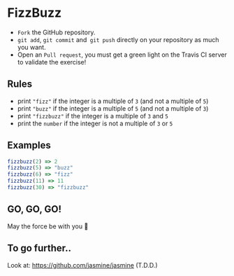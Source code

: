 # FizzBuzz

* `Fork` the GitHub repository.
* `git add`, `git commit` and` git push` directly on your repository as much you want.
* Open an `Pull request`, you must get a green light on the Travis CI server to validate the exercise!

## Rules

* print `"fizz"` if the integer is a multiple of `3` (and not a multiple of `5`)
* print `"buzz"` if the integer is a multiple of `5` (and not a multiple of `3`)
* print `"fizzbuzz"` if the integer is a multiple of `3` and `5`
* print the `number` if the integer is not a multiple of `3` or `5`

## Examples

```javascript
fizzbuzz(2) => 2
fizzbuzz(5) => "buzz"
fizzbuzz(6) => "fizz"
fizzbuzz(11) => 11
fizzbuzz(30) => "fizzbuzz"
```

## GO, GO, GO!

May the force be with you :space_invader:

## To go further..

Look at: <https://github.com/jasmine/jasmine> (T.D.D.)
